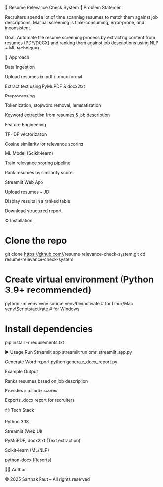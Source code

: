 📄 Resume Relevance Check System
🚀 Problem Statement

Recruiters spend a lot of time scanning resumes to match them against job descriptions. Manual screening is time-consuming, error-prone, and inconsistent.

Goal: Automate the resume screening process by extracting content from resumes (PDF/DOCX) and ranking them against job descriptions using NLP + ML techniques.

🧠 Approach

Data Ingestion

Upload resumes in .pdf / .docx format

Extract text using PyMuPDF & docx2txt

Preprocessing

Tokenization, stopword removal, lemmatization

Keyword extraction from resumes & job description

Feature Engineering

TF-IDF vectorization

Cosine similarity for relevance scoring

ML Model (Scikit-learn)

Train relevance scoring pipeline

Rank resumes by similarity score

Streamlit Web App

Upload resumes + JD

Display results in a ranked table

Download structured report

⚙️ Installation
# Clone the repo
git clone https://github.com/<your-username>/resume-relevance-check-system.git
cd resume-relevance-check-system

# Create virtual environment (Python 3.9+ recommended)
python -m venv venv
source venv/bin/activate  # for Linux/Mac
venv\Scripts\activate     # for Windows

# Install dependencies
pip install -r requirements.txt

▶️ Usage
Run Streamlit app
streamlit run omr_streamlit_app.py

Generate Word report
python generate_docx_report.py

Example Output

Ranks resumes based on job description

Provides similarity scores

Exports .docx report for recruiters

📦 Tech Stack

Python 3.13

Streamlit (Web UI)

PyMuPDF, docx2txt (Text extraction)

Scikit-learn (ML/NLP)

python-docx (Reports)

👨‍💻 Author

© 2025 Sarthak Raut – All rights reserved
